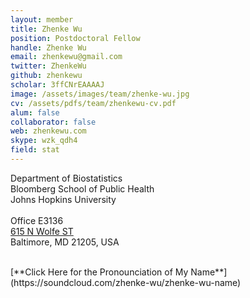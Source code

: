 ```yaml
---
layout: member
title: Zhenke Wu
position: Postdoctoral Fellow
handle: Zhenke Wu
email: zhenkewu@gmail.com
twitter: ZhenkeWu
github: zhenkewu
scholar: 3ffCNrEAAAAJ
image: /assets/images/team/zhenke-wu.jpg
cv: /assets/pdfs/team/zhenkewu-cv.pdf
alum: false
collaborator: false
web: zhenkewu.com
skype: wzk_qdh4
field: stat
---
```

Department of Biostatistics <br /> 
Bloomberg School of Public Health<br /> 
Johns Hopkins University <br /> 
 <br /> 
Office E3136 <br /> 
[615 N Wolfe ST](https://goo.gl/7O9bZp) <br /> 
Baltimore, MD 21205, USA <br /> 

<br />
[**Click Here for the Pronounciation of My Name**](https://soundcloud.com/zhenke-wu/zhenke-wu-name)

<br />